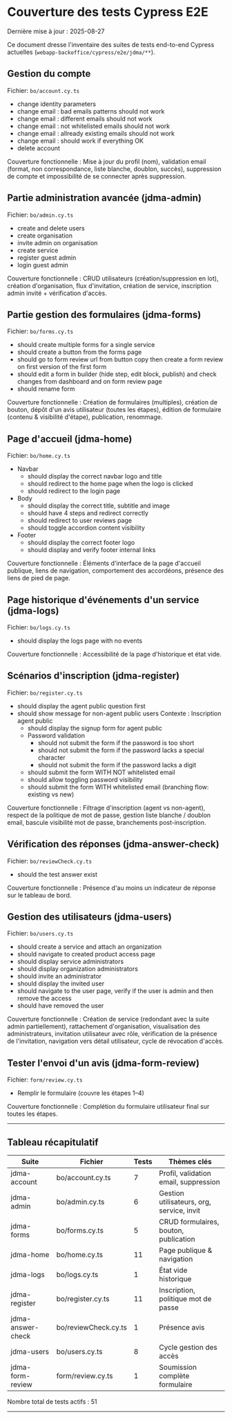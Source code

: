 # Couverture des tests Cypress E2E

Dernière mise à jour : 2025-08-27

Ce document dresse l'inventaire des suites de tests end-to-end Cypress actuelles (`webapp-backoffice/cypress/e2e/jdma/**`).

## Gestion du compte

Fichier: `bo/account.cy.ts`

- change identity parameters
- change email : bad emails patterns should not work
- change email : different emails should not work
- change email : not whitelisted emails should not work
- change email : allready existing emails should not work
- change email : should work if everything OK
- delete account

Couverture fonctionnelle : Mise à jour du profil (nom), validation email (format, non correspondance, liste blanche, doublon, succès), suppression de compte et impossibilité de se connecter après suppression.

## Partie administration avancée (jdma-admin)

Fichier: `bo/admin.cy.ts`

- create and delete users
- create organisation
- invite admin on organisation
- create service
- register guest admin
- login guest admin

Couverture fonctionnelle : CRUD utilisateurs (création/suppression en lot), création d'organisation, flux d'invitation, création de service, inscription admin invité + vérification d'accès.

## Partie gestion des formulaires (jdma-forms)

Fichier: `bo/forms.cy.ts`

- should create multiple forms for a single service
- should create a button from the forms page
- should go to form review url from button copy then create a form review on first version of the first form
- should edit a form in builder (hide step, edit block, publish) and check changes from dashboard and on form review page
- should rename form

Couverture fonctionnelle : Création de formulaires (multiples), création de bouton, dépôt d'un avis utilisateur (toutes les étapes), édition de formulaire (contenu & visibilité d'étape), publication, renommage.

## Page d'accueil (jdma-home)

Fichier: `bo/home.cy.ts`

- Navbar
  - should display the correct navbar logo and title
  - should redirect to the home page when the logo is clicked
  - should redirect to the login page
- Body
  - should display the correct title, subtitle and image
  - should have 4 steps and redirect correctly
  - should redirect to user reviews page
  - should toggle accordion content visibility
- Footer
  - should display the correct footer logo
  - should display and verify footer internal links

Couverture fonctionnelle : Éléments d'interface de la page d'accueil publique, liens de navigation, comportement des accordéons, présence des liens de pied de page.

## Page historique d'événements d'un service (jdma-logs)

Fichier: `bo/logs.cy.ts`

- should display the logs page with no events

Couverture fonctionnelle : Accessibilité de la page d'historique et état vide.

## Scénarios d'inscription (jdma-register)

Fichier: `bo/register.cy.ts`

- should display the agent public question first
- should show message for non-agent public users
  Contexte : Inscription agent public
  - should display the signup form for agent public
  - Password validation
    - should not submit the form if the password is too short
    - should not submit the form if the password lacks a special character
    - should not submit the form if the password lacks a digit
  - should submit the form WITH NOT whitelisted email
  - should allow toggling password visibility
  - should submit the form WITH whitelisted email (branching flow: existing vs new)

Couverture fonctionnelle : Filtrage d'inscription (agent vs non-agent), respect de la politique de mot de passe, gestion liste blanche / doublon email, bascule visibilité mot de passe, branchements post-inscription.

## Vérification des réponses (jdma-answer-check)

Fichier: `bo/reviewCheck.cy.ts`

- should the test answer exist

Couverture fonctionnelle : Présence d'au moins un indicateur de réponse sur le tableau de bord.

## Gestion des utilisateurs (jdma-users)

Fichier: `bo/users.cy.ts`

- should create a service and attach an organization
- should navigate to created product access page
- should display service administrators
- should display organization administrators
- should invite an administrator
- should display the invited user
- should navigate to the user page, verify if the user is admin and then remove the access
- should have removed the user

Couverture fonctionnelle : Création de service (redondant avec la suite admin partiellement), rattachement d'organisation, visualisation des administrateurs, invitation utilisateur avec rôle, vérification de la présence de l'invitation, navigation vers détail utilisateur, cycle de révocation d'accès.

## Tester l'envoi d'un avis (jdma-form-review)

Fichier: `form/review.cy.ts`

- Remplir le formulaire (couvre les étapes 1–4)

Couverture fonctionnelle : Complétion du formulaire utilisateur final sur toutes les étapes.

---

## Tableau récapitulatif

| Suite             | Fichier              | Tests | Thèmes clés                               |
| ----------------- | -------------------- | ----- | ----------------------------------------- |
| jdma-account      | bo/account.cy.ts     | 7     | Profil, validation email, suppression     |
| jdma-admin        | bo/admin.cy.ts       | 6     | Gestion utilisateurs, org, service, invit |
| jdma-forms        | bo/forms.cy.ts       | 5     | CRUD formulaires, bouton, publication     |
| jdma-home         | bo/home.cy.ts        | 11    | Page publique & navigation                |
| jdma-logs         | bo/logs.cy.ts        | 1     | État vide historique                      |
| jdma-register     | bo/register.cy.ts    | 11    | Inscription, politique mot de passe       |
| jdma-answer-check | bo/reviewCheck.cy.ts | 1     | Présence avis                             |
| jdma-users        | bo/users.cy.ts       | 8     | Cycle gestion des accès                   |
| jdma-form-review  | form/review.cy.ts    | 1     | Soumission complète formulaire            |

Nombre total de tests actifs : 51

---
